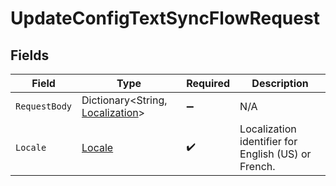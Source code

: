 # UpdateConfigTextSyncFlowRequest


## Fields

| Field                                                                   | Type                                                                    | Required                                                                | Description                                                             |
| ----------------------------------------------------------------------- | ----------------------------------------------------------------------- | ----------------------------------------------------------------------- | ----------------------------------------------------------------------- |
| `RequestBody`                                                           | Dictionary<String, [Localization](../../Models/Shared/Localization.md)> | :heavy_minus_sign:                                                      | N/A                                                                     |
| `Locale`                                                                | [Locale](../../Models/Shared/Locale.md)                                 | :heavy_check_mark:                                                      | Localization identifier for English (US) or French.                     |